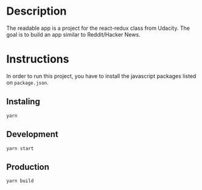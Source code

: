 # Description 

The readable app is a project for the react-redux class from Udacity. The goal is to build an app similar to Reddit/Hacker News.

# Instructions

In order to run this project, you have to install the javascript packages listed on `package.json`.

## Instaling

```
yarn
```

## Development

```
yarn start
```

## Production

```
yarn build
```
